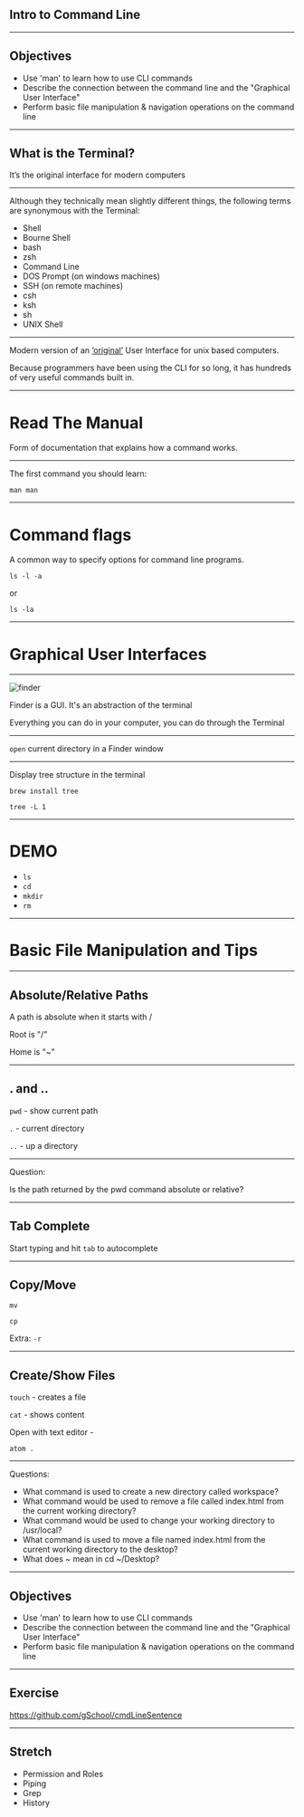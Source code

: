 ## Intro to Command Line
<!-- .slide: data-background="http://i.imgur.com/rbBVg4J.gif" -->

---

## Objectives

* Use 'man' to learn how to use CLI commands 
* Describe the connection between the command line and the "Graphical User Interface"
* Perform basic file manipulation & navigation operations on the command line

---

## What is the Terminal?

It’s the original interface for modern computers

----

Although they technically mean slightly different things, 
the following terms are synonymous with the Terminal:

* Shell
* Bourne Shell
* bash
* zsh
* Command Line
* DOS Prompt (on windows machines)
* SSH (on remote machines)
* csh
* ksh
* sh
* UNIX Shell

----

Modern version of an [‘original’](https://en.wikipedia.org/wiki/Computer_terminal#Text_terminals
) User Interface for unix based computers.

Because programmers have been using the CLI for so long, it has hundreds of very useful commands built in.

---

# Read The Manual

Form of documentation that explains how a command works.

----

The first command you should learn:

`man man`

----

# Command flags

A common way to specify options for command line programs.

`ls -l -a` 

or

`ls -la`

---

# Graphical User Interfaces

----

![finder](https://support.apple.com/library/content/dam/edam/applecare/images/en_US/osx/osx-el-capitan-finder-icon.png)

Finder is a GUI. It's an abstraction of the terminal

Everything you can do in your computer, you can do through the Terminal

----

`open` current directory in a Finder window

----

Display tree structure in the terminal

`brew install tree`

`tree -L 1`

----

# DEMO

- `ls`
- `cd`
- `mkdir`
- `rm`

---

# Basic File Manipulation and Tips 

----

## Absolute/Relative Paths

A path is absolute when it starts with /

Root is "/"

Home is "~"

----

## . and ..

`pwd` - show current path

`.` - current directory

`..` - up a directory

----

Question:

Is the path returned by the pwd command absolute or relative?

----

## Tab Complete

Start typing and hit `tab` to autocomplete

----

## Copy/Move

`mv`

`cp`

Extra: `-r`

----

## Create/Show Files

`touch` - creates a file

`cat` - shows content

Open with text editor - 

`atom .`

---

Questions:

* What command is used to create a new directory called workspace?
* What command would be used to remove a file called index.html from the current working directory?
* What command would be used to change your working directory to /usr/local?
* What command is used to move a file named index.html from the current working directory to the desktop?
* What does ~ mean in cd ~/Desktop?

---

## Objectives

* Use 'man' to learn how to use CLI commands 
* Describe the connection between the command line and the "Graphical User Interface"
* Perform basic file manipulation & navigation operations on the command line

---

## Exercise

https://github.com/gSchool/cmdLineSentence

---

## Stretch 

* Permission and Roles
* Piping
* Grep
* History
